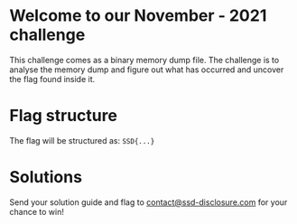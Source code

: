 # Welcome to our November - 2021 challenge
This challenge comes as a binary memory dump file. The challenge is to analyse the memory dump and figure out what has occurred and uncover the flag found inside it.

# Flag structure
The flag will be structured as:
`SSD{...}`

# Solutions
Send your solution guide and flag to contact@ssd-disclosure.com for your chance to win!
